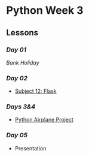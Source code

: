 # Python Week 3

## Lessons

### *Day 01*
*Bank Holiday*

### *Day 02*
- [Subject 12: Flask](s12-mvc-flask/)

### *Days 3&4*
- [Python Airplane Project](conjectures/eng84-airport-project/)


### *Day 05*
- Presentation
